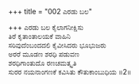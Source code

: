+++
title = "002 ಎರಡು ಬಲ"

+++
ಎರಡು ಬಲ ಕೈಲಾಗನೀಕ್ಷಿಸು  
ತಿರೆ ಕೃತಾಂತಾಲಯಕೆ ವಾಹಿನಿ  
ಸರಿವುದೆಂಬಂದದಲಿ ಕೈವೀಸಿದರು ಭೂಭುಜರು  
ಅರರೆ ಮೂಡಣ ಶರಧಿ ಪಡುವಣ  
ಶರಧಿಗಾಂತುದೊ ರಣಚಮತ್ಕೃತಿ  
ಸುರರ ನಯನಾಂಗಣಕೆ ಕವಿಸಿತು ಕೌತುಕಾಂಬುಧಿಯ     ॥2॥